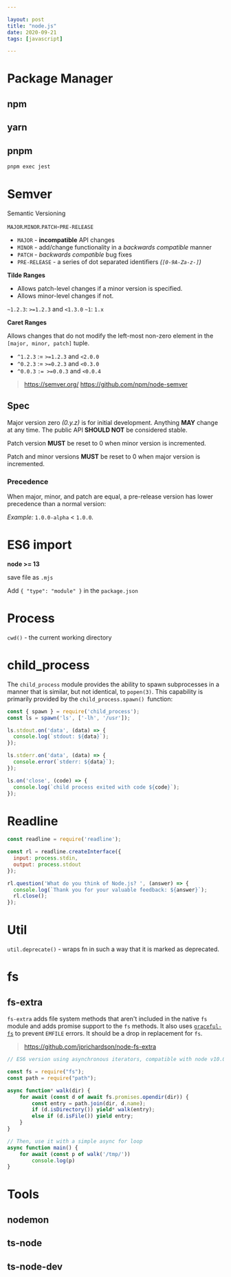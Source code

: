 ```yaml
---

layout: post
title: "node.js"
date: 2020-09-21
tags: [javascript]

---
```


# Package Manager

## npm

## yarn

## pnpm

```sh
pnpm exec jest
```

# Semver

Semantic Versioning

`MAJOR`.`MINOR`.`PATCH`-`PRE-RELEASE`

- `MAJOR` - **incompatible** API changes
- `MINOR` - add/change functionality in a *backwards compatible* manner
- `PATCH` - *backwards compatible* bug fixes
- `PRE-RELEASE` - a series of dot separated identifiers *(`[0-9A-Za-z-]`)*

**Tilde Ranges**

- Allows patch-level changes if a minor version is specified.
- Allows minor-level changes if not.

`~1.2.3`: `>=1.2.3` and `<1.3.0`
`~1`: `1.x`

**Caret Ranges**

Allows changes that do not modify the left-most non-zero element in the `[major, minor, patch]` tuple.

- `^1.2.3` := `>=1.2.3` and `<2.0.0`
- `^0.2.3` := `>=0.2.3` and `<0.3.0`
- `^0.0.3` `:= >=0.0.3` and `<0.0.4`


> <https://semver.org/>
> <https://github.com/npm/node-semver>

## Spec

Major version zero *(0.y.z)* is for initial development. Anything **MAY** change at any time. The public API **SHOULD NOT** be considered stable.

Patch version **MUST** be reset to 0 when minor version is incremented.

Patch and minor versions **MUST** be reset to 0 when major version is incremented.

### Precedence

When major, minor, and patch are equal, a pre-release version has lower precedence than a normal version:

*Example:* `1.0.0-alpha` < `1.0.0`.

# ES6 import 

**node >= 13**

save file as `.mjs`

Add `{ "type": "module" }` in the `package.json`

# Process

`cwd()` - the current working directory

# child_process
The `child_process` module provides the ability to spawn subprocesses in a manner that is similar, but not identical, to `popen(3)`. This capability is primarily provided by the `child_process.spawn() `function:
```js
const { spawn } = require('child_process');
const ls = spawn('ls', ['-lh', '/usr']);

ls.stdout.on('data', (data) => {
  console.log(`stdout: ${data}`);
});

ls.stderr.on('data', (data) => {
  console.error(`stderr: ${data}`);
});

ls.on('close', (code) => {
  console.log(`child process exited with code ${code}`);
});
```

# Readline
```js
const readline = require('readline');

const rl = readline.createInterface({
  input: process.stdin,
  output: process.stdout
});

rl.question('What do you think of Node.js? ', (answer) => {
  console.log(`Thank you for your valuable feedback: ${answer}`);
  rl.close();
});
```

# Util

`util.deprecate()` - wraps fn in such a way that it is marked as deprecated.

# fs

## fs-extra

`fs-extra` adds file system methods that aren't included in the native `fs` module and adds promise support to the `fs` methods. It also uses [`graceful-fs`](https://github.com/isaacs/node-graceful-fs) to prevent `EMFILE` errors. It should be a drop in replacement for `fs`.

> <https://github.com/jprichardson/node-fs-extra>

```js
// ES6 version using asynchronous iterators, compatible with node v10.0+

const fs = require("fs");
const path = require("path");

async function* walk(dir) {
    for await (const d of await fs.promises.opendir(dir)) {
        const entry = path.join(dir, d.name);
        if (d.isDirectory()) yield* walk(entry);
        else if (d.isFile()) yield entry;
    }
}

// Then, use it with a simple async for loop
async function main() {
    for await (const p of walk('/tmp/'))
        console.log(p)
}
```

# Tools

## nodemon

## ts-node

## ts-node-dev